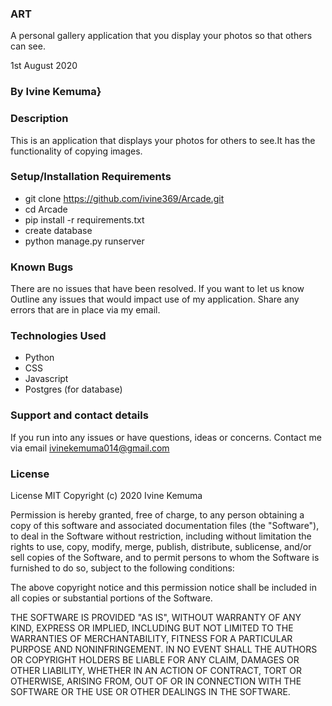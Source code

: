 ### ART

A personal gallery application that you display your photos so that others can see.

1st August 2020

### By Ivine Kemuma}

### Description
 This is an application that displays your photos for others to see.It has the functionality of copying images.

### Setup/Installation Requirements

* git clone https://github.com/ivine369/Arcade.git
* cd Arcade
* pip install -r requirements.txt
* create database
* python manage.py runserver

### Known Bugs

 There are no issues that have been resolved. If you want to let us know Outline any issues that would impact use of my application. Share any errors that are in place via my email.

### Technologies Used

* Python 
* CSS 
* Javascript
* Postgres (for database)

### Support and contact details

If you run into any issues or have questions, ideas or concerns. 
Contact me via email ivinekemuma014@gmail.com

### License

License
MIT Copyright (c) 2020 Ivine Kemuma

Permission is hereby granted, free of charge, to any person obtaining a copy of this software and associated documentation files (the "Software"), to deal in the Software without restriction, including without limitation the rights to use, copy, modify, merge, publish, distribute, sublicense, and/or sell copies of the Software, and to permit persons to whom the Software is furnished to do so, subject to the following conditions:

The above copyright notice and this permission notice shall be included in all copies or substantial portions of the Software.

THE SOFTWARE IS PROVIDED "AS IS", WITHOUT WARRANTY OF ANY KIND, EXPRESS OR IMPLIED, INCLUDING BUT NOT LIMITED TO THE WARRANTIES OF MERCHANTABILITY, FITNESS FOR A PARTICULAR PURPOSE AND NONINFRINGEMENT. IN NO EVENT SHALL THE AUTHORS OR COPYRIGHT HOLDERS BE LIABLE FOR ANY CLAIM, DAMAGES OR OTHER LIABILITY, WHETHER IN AN ACTION OF CONTRACT, TORT OR OTHERWISE, ARISING FROM, OUT OF OR IN CONNECTION WITH THE SOFTWARE OR THE USE OR OTHER DEALINGS IN THE SOFTWARE.